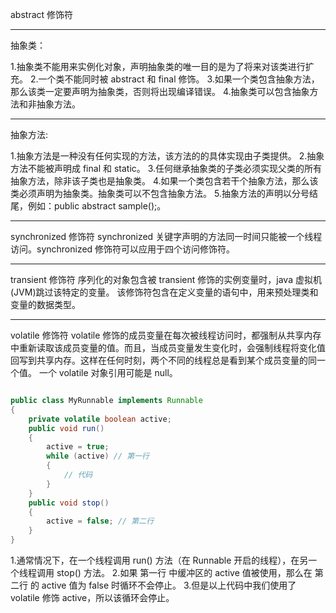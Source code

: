 abstract 修饰符

---
抽象类：

1.抽象类不能用来实例化对象，声明抽象类的唯一目的是为了将来对该类进行扩充。
2.一个类不能同时被 abstract 和 final 修饰。
3.如果一个类包含抽象方法，那么该类一定要声明为抽象类，否则将出现编译错误。
4.抽象类可以包含抽象方法和非抽象方法。 

---
抽象方法:

1.抽象方法是一种没有任何实现的方法，该方法的的具体实现由子类提供。
2.抽象方法不能被声明成 final 和 static。
3.任何继承抽象类的子类必须实现父类的所有抽象方法，除非该子类也是抽象类。
4.如果一个类包含若干个抽象方法，那么该类必须声明为抽象类。抽象类可以不包含抽象方法。
5.抽象方法的声明以分号结尾，例如：public abstract sample();。 

---
synchronized 修饰符
synchronized 关键字声明的方法同一时间只能被一个线程访问。synchronized 修饰符可以应用于四个访问修饰符。

---
transient 修饰符
序列化的对象包含被 transient 修饰的实例变量时，java 虚拟机(JVM)跳过该特定的变量。
该修饰符包含在定义变量的语句中，用来预处理类和变量的数据类型。 

---
volatile 修饰符
volatile 修饰的成员变量在每次被线程访问时，都强制从共享内存中重新读取该成员变量的值。而且，当成员变量发生变化时，会强制线程将变化值回写到共享内存。这样在任何时刻，两个不同的线程总是看到某个成员变量的同一个值。
一个 volatile 对象引用可能是 null。 
```java

public class MyRunnable implements Runnable
{
    private volatile boolean active;
    public void run()
    {
        active = true;
        while (active) // 第一行
        {
            // 代码
        }
    }
    public void stop()
    {
        active = false; // 第二行
    }
}

```

1.通常情况下，在一个线程调用 run() 方法（在 Runnable 开启的线程），在另一个线程调用 stop() 方法。 
2.如果 第一行 中缓冲区的 active 值被使用，那么在 第二行 的 active 值为 false 时循环不会停止。
3.但是以上代码中我们使用了 volatile 修饰 active，所以该循环会停止。